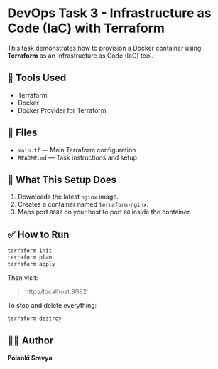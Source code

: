 
# DevOps Task 3 - Infrastructure as Code (IaC) with Terraform

This task demonstrates how to provision a Docker container using **Terraform** as an Infrastructure as Code (IaC) tool.

## 🔧 Tools Used
- Terraform
- Docker
- Docker Provider for Terraform

## 📁 Files
- `main.tf` — Main Terraform configuration
- `README.md` — Task instructions and setup

## 🚀 What This Setup Does
1. Downloads the latest `nginx` image.
2. Creates a container named `terraform-nginx`.
3. Maps port `8082` on your host to port `80` inside the container.

## ✅ How to Run

```bash
terraform init
terraform plan
terraform apply
```

Then visit:
> http://localhost:8082

To stop and delete everything:

```bash
terraform destroy
```

## 🙋‍♀️ Author
**Polanki Sravya**
